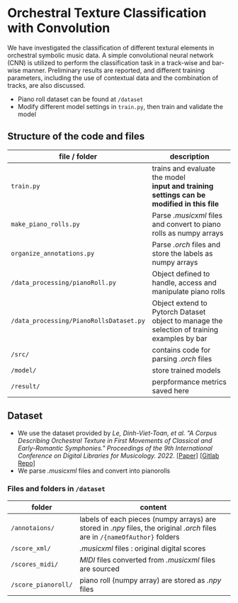 # Orchestral Texture Classification with Convolution

We have investigated the classification of different textural elements in orchestral symbolic music data. A simple convolutional neural network (CNN) is utilized to perform the classification task in a track-wise and bar-wise manner. Preliminary results are reported, and different training parameters, including the use of contextual data and the combination of tracks, are also discussed. 
- Piano roll dataset can be found at `/dataset`
- Modify different model settings in `train.py`, then train and validate the model


## Structure of the code and files


| file / folder | description|
| -------- | -------- |
|`train.py`| trains and evaluate the model <br /> **input and training settings can be modified in this file**|
| `make_piano_rolls.py` | Parse *.musicxml* files and convert to piano rolls as numpy arrays |
| `organize_annotations.py`| Parse *.orch* files and store the labels as numpy arrays |
| `/data_processing/pianoRoll.py` | Object defined to handle, access and manipulate piano rolls |
| `/data_processing/PianoRollsDataset.py`  | Object extend to Pytorch Dataset object to manage the selection of training examples by bar|
| `/src/` | contains code for parsing *.orch* files  |
| `/model/ ` | store trained models |
| `/result/` | perpformance metrics saved here |


## Dataset
- We use the dataset provided by *Le, Dinh-Viet-Toan, et al. "A Corpus Describing Orchestral Texture in First Movements of Classical and Early-Romantic Symphonies." Proceedings of the 9th International Conference on Digital Libraries for Musicology. 2022.* [[Paper]](https://dl.acm.org/doi/10.1145/3543882.3543884) [[Gitlab Repo]](https://gitlab.com/algomus.fr/orchestration)
- We parse *.musicxml* files and convert into pianorolls

### Files and folders in `/dataset`


| folder | content |
| -------- | -------- |
| `/annotaions/` |  labels of each pieces (numpy arrays) are stored in *.npy* files, the original *.orch* files are in `/{nameOfAuthor}` folders |
| `/score_xml/`  | *.musicxml* files : original digital scores    |
| `/scores_midi/` | *MIDI* files converted from *.musicxml* files are sourced |
| `/score_pianoroll/` | piano roll (numpy array) are stored as  *.npy* files   |
